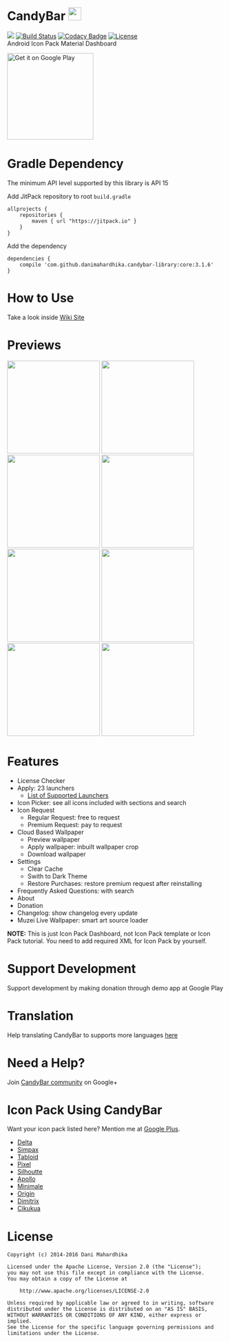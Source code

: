 # CandyBar <img src="https://drive.google.com/uc?id=0B0f4ypHfNKm5b0w5SklmMldvajg" width="30">
[![](https://jitpack.io/v/danimahardhika/candybar-library.svg)](https://jitpack.io/#danimahardhika/candybar-library) [![Build Status](https://travis-ci.org/danimahardhika/candybar-library.svg?branch=master)](https://travis-ci.org/danimahardhika/candybar-library) [![Codacy Badge](https://api.codacy.com/project/badge/Grade/108f01d34ab2456b866c5700f03591a5)](https://www.codacy.com/app/danimahardhika/candybar-library?utm_source=github.com&amp;utm_medium=referral&amp;utm_content=danimahardhika/candybar-library&amp;utm_campaign=Badge_Grade) [![License](https://img.shields.io/badge/License-Apache%202.0-blue.svg)](https://opensource.org/licenses/Apache-2.0) 
<br>Android Icon Pack Material Dashboard
<p><a href='https://play.google.com/store/apps/details?id=com.material.dashboard.candybar.demo&pcampaignid=MKT-Other-global-all-co-prtnr-py-PartBadge-Mar2515-1'><img alt='Get it on Google Play' src='https://play.google.com/intl/en_us/badges/images/generic/en_badge_web_generic.png' width="200"/></a></p>

# Gradle Dependency
The minimum API level supported by this library is API 15

Add JitPack repository to root ```build.gradle```
```Gradle
allprojects {
    repositories {
        maven { url "https://jitpack.io" }
    }
}
```
Add the dependency
```Gradle
dependencies {
    compile 'com.github.danimahardhika.candybar-library:core:3.1.6'
}
```
# How to Use
Take a look inside [Wiki Site](https://github.com/danimahardhika/candybar-library/wiki)

# Previews
<img src="https://raw.githubusercontent.com/danimahardhika/candybar-library/master/screenshots/home.jpg" width="215"/> <img src="https://raw.githubusercontent.com/danimahardhika/candybar-library/master/screenshots/navigation_drawer.jpg" width="215"/> <img src="https://raw.githubusercontent.com/danimahardhika/candybar-library/master/screenshots/changelog.jpg" width="215"/> <img src="https://raw.githubusercontent.com/danimahardhika/candybar-library/master/screenshots/icon_request.jpg" width="215"/>
<img src="https://raw.githubusercontent.com/danimahardhika/candybar-library/master/screenshots/cloud_wallpapers.jpg" width="215"/> <img src="https://raw.githubusercontent.com/danimahardhika/candybar-library/master/screenshots/wallpaper_preview.jpg" width="215"/> <img src="https://raw.githubusercontent.com/danimahardhika/candybar-library/master/screenshots/icons.jpg" width="215"/> <img src="https://raw.githubusercontent.com/danimahardhika/candybar-library/master/screenshots/settings.jpg" width="215"/>

# Features
* License Checker
* Apply: 23 launchers
  * [List of Supported Launchers](https://github.com/danimahardhika/candybar-library/wiki/List-of-Supported-Launcher)
* Icon Picker: see all icons included with sections and search
* Icon Request
  * Regular Request: free to request
  * Premium Request: pay to request
* Cloud Based Wallpaper
  * Preview wallpaper
  * Apply wallpaper: inbuilt wallpaper crop
  * Download wallpaper
* Settings
  * Clear Cache
  * Swith to Dark Theme
  * Restore Purchases: restore premium request after reinstalling
* Frequently Asked Questions: with search
* About
* Donation
* Changelog: show changelog every update
* Muzei Live Wallpaper: smart art source loader

**NOTE:** This is just Icon Pack Dashboard, not Icon Pack template or Icon Pack tutorial. You need to add required XML for Icon Pack by yourself.

# Support Development
Support development by making donation through demo app at Google Play

# Translation
Help translating CandyBar to supports more languages [here](http://danimahardhika.oneskyapp.com/collaboration/project?id=245866)

# Need a Help?
Join [CandyBar community](https://plus.google.com/communities/113391514858983102172) on Google+

# Icon Pack Using CandyBar
Want your icon pack listed here? Mention me at [Google Plus](https://plus.google.com/u/1/+DaniMahardhika).
* [Delta](https://play.google.com/store/apps/details?id=website.leifs.delta)
* [Simpax](https://play.google.com/store/apps/details?id=com.sikebo.simpax.icons)
* [Tabloid](https://play.google.com/store/apps/details?id=com.indigomadina.tabloid)
* [Pixel](https://play.google.com/store/apps/details?id=com.themezilla.pixelui)
* [Silhoutte](https://play.google.com/store/apps/details?id=com.xonyxltd.icon.silhouettedonate)
* [Apollo](https://play.google.com/store/apps/details?id=com.solarium.apollo)
* [Minimale](https://play.google.com/store/apps/details?id=com.mowmo.minimale)
* [Origin](https://play.google.com/store/apps/details?id=com.mojojojodevlabs.origin)
* [Dimitrix](https://play.google.com/store/apps/details?id=com.darin.dimitrix)
* [Cikukua](https://play.google.com/store/apps/details?id=com.setio.budi.cikukua.icons)

# License
```
Copyright (c) 2014-2016 Dani Mahardhika

Licensed under the Apache License, Version 2.0 (the "License");
you may not use this file except in compliance with the License.
You may obtain a copy of the License at

    http://www.apache.org/licenses/LICENSE-2.0

Unless required by applicable law or agreed to in writing, software
distributed under the License is distributed on an "AS IS" BASIS,
WITHOUT WARRANTIES OR CONDITIONS OF ANY KIND, either express or implied.
See the License for the specific language governing permissions and
limitations under the License.
```
